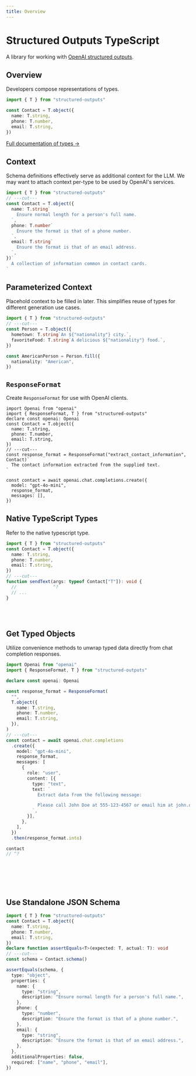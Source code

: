 ```yaml
---
title: Overview
---
```


# Structured Outputs TypeScript

A library for working with
[OpenAI structured outputs](https://platform.openai.com/docs/guides/structured-outputs).

## Overview

Developers compose representations of types.

```ts twoslash
import { T } from "structured-outputs"

const Contact = T.object({
  name: T.string,
  phone: T.number,
  email: T.string,
})
```

[Full documentation of types &rarr;](./types.md)

## Context

Schema definitions effectively serve as additional context for the LLM. We may want to attach
context per-type to be used by OpenAI's services.

```ts twoslash
import { T } from "structured-outputs"
// ---cut---
const Contact = T.object({
  name: T.string`
    Ensure normal length for a person's full name.
  `,
  phone: T.number`
    Ensure the format is that of a phone number.
  `,
  email: T.string`
    Ensure the format is that of an email address.
  `,
})`
  A collection of information common in contact cards.
`
```

## Parameterized Context

Placehold context to be filled in later. This simplifies reuse of types for different generation use
cases.

```ts twoslash
import { T } from "structured-outputs"
// ---cut---
const Person = T.object({
  hometown: T.string`An ${"nationality"} city.`,
  favoriteFood: T.string`A delicious ${"nationality"} food.`,
})

const AmericanPerson = Person.fill({
  nationality: "American",
})
```

## `ResponseFormat`

Create `ResponseFormat` for use with OpenAI clients.

```ts{1-3,7} twoslash
import Openai from "openai"
import { ResponseFormat, T } from "structured-outputs"
declare const openai: Openai
const Contact = T.object({
  name: T.string,
  phone: T.number,
  email: T.string,
})
// ---cut---
const response_format = ResponseFormat("extract_contact_information", Contact)`
  The contact information extracted from the supplied text.
`

const contact = await openai.chat.completions.create({
  model: "gpt-4o-mini",
  response_format,
  messages: [],
})
```

## Native TypeScript Types

Refer to the native typescript type.

```ts twoslash
import { T } from "structured-outputs"
const Contact = T.object({
  name: T.string,
  phone: T.number,
  email: T.string,
})
// ---cut---
function sendText(args: typeof Contact["T"]): void {
  //              ^?
  // ...
}
```

<br />
<br />

## Get Typed Objects

Utilize convenience methods to unwrap typed data directly from chat completion responses.

```ts twoslash
import Openai from "openai"
import { ResponseFormat, T } from "structured-outputs"

declare const openai: Openai

const response_format = ResponseFormat(
  "",
  T.object({
    name: T.string,
    phone: T.number,
    email: T.string,
  }),
)
// ---cut---
const contact = await openai.chat.completions
  .create({
    model: "gpt-4o-mini",
    response_format,
    messages: [
      {
        role: "user",
        content: [{
          type: "text",
          text: `
            Extract data from the following message:

            Please call John Doe at 555-123-4567 or email him at john.doe@example.com.
          `,
        }],
      },
    ],
  })
  .then(response_format.into)

contact
// ^?
```

<br />
<br />
<br />
<br />

## Use Standalone JSON Schema

```ts twoslash
import { T } from "structured-outputs"
const Contact = T.object({
  name: T.string,
  phone: T.number,
  email: T.string,
})
declare function assertEquals<T>(expected: T, actual: T): void
// ---cut---
const schema = Contact.schema()

assertEquals(schema, {
  type: "object",
  properties: {
    name: {
      type: "string",
      description: "Ensure normal length for a person's full name.",
    },
    phone: {
      type: "number",
      description: "Ensure the format is that of a phone number.",
    },
    email: {
      type: "string",
      description: "Ensure the format is that of an email address.",
    },
  },
  additionalProperties: false,
  required: ["name", "phone", "email"],
})
```
